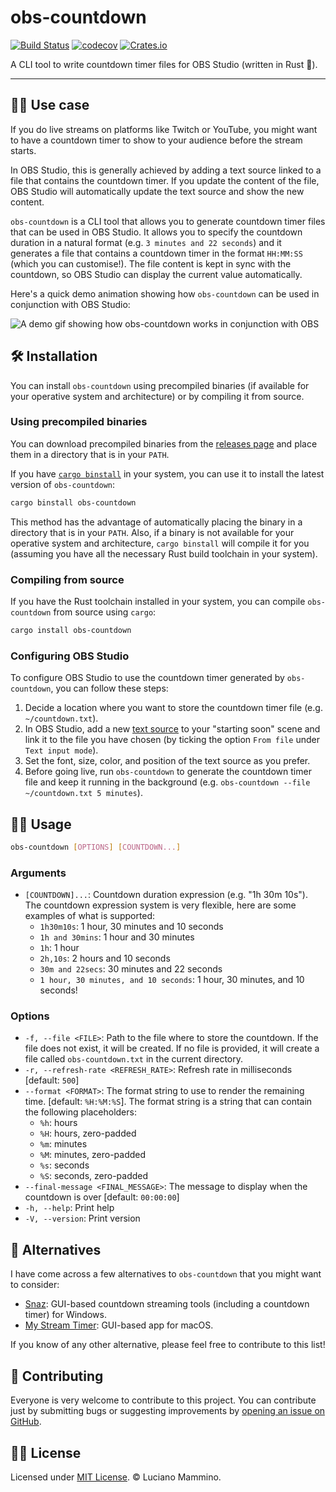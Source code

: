 # obs-countdown

[![Build Status](https://github.com/lmammino/obs-countdown/actions/workflows/rust.yml/badge.svg)](https://github.com/lmammino/obs-countdown/actions/workflows/rust.yml)
[![codecov](https://codecov.io/gh/lmammino/obs-countdown/graph/badge.svg?token=2a5OOr6Um4)](https://codecov.io/gh/lmammino/obs-countdown)
[![Crates.io](https://img.shields.io/crates/v/obs-countdown.svg)](https://crates.io/crates/obs-countdown)

A CLI tool to write countdown timer files for OBS Studio (written in Rust 🦀).

---

## 💁‍♂️ Use case

If you do live streams on platforms like Twitch or YouTube, you might want to have a countdown timer to show to your audience before the stream starts.

In OBS Studio, this is generally achieved by adding a text source linked to a file that contains the countdown timer. If you update the content of the file, OBS Studio will automatically update the text source and show the new content.

`obs-countdown` is a CLI tool that allows you to generate countdown timer files that can be used in OBS Studio. It allows you to specify the countdown duration in a natural format (e.g. `3 minutes and 22 seconds`) and it generates a file that contains a countdown timer in the format `HH:MM:SS` (which you can customise!). The file content is kept in sync with the countdown, so OBS Studio can display the current value automatically.

Here's a quick demo animation showing how `obs-countdown` can be used in conjunction with OBS Studio:

![A demo gif showing how obs-countdown works in conjunction with OBS](./docs/demo.gif)


## 🛠️ Installation

You can install `obs-countdown` using precompiled binaries (if available for your operative system and architecture) or by compiling it from source.

### Using precompiled binaries

You can download precompiled binaries from the [releases page](https://github.com/lmammino/obs-countdown/releases) and place them in a directory that is in your `PATH`.

If you have [`cargo binstall`](https://github.com/cargo-bins/cargo-binstall) in your system, you can use it to install the latest version of `obs-countdown`:

```bash
cargo binstall obs-countdown
```

This method has the advantage of automatically placing the binary in a directory that is in your `PATH`. Also, if a binary is not available for your operative system and architecture, `cargo binstall` will compile it for you (assuming you have all the necessary Rust build toolchain in your system).

### Compiling from source

If you have the Rust toolchain installed in your system, you can compile `obs-countdown` from source using `cargo`:

```bash
cargo install obs-countdown
```

### Configuring OBS Studio

To configure OBS Studio to use the countdown timer generated by `obs-countdown`, you can follow these steps:

1. Decide a location where you want to store the countdown timer file (e.g. `~/countdown.txt`).
2. In OBS Studio, add a new [text source](https://obsproject.com/kb/text-sources) to your "starting soon" scene and link it to the file you have chosen (by ticking the option `From file` under `Text input mode`).
3. Set the font, size, color, and position of the text source as you prefer.
4. Before going live, run `obs-countdown` to generate the countdown timer file and keep it running in the background (e.g. `obs-countdown --file ~/countdown.txt 5 minutes`).


## 👩‍🏫 Usage

```bash
obs-countdown [OPTIONS] [COUNTDOWN...]
```

### Arguments

- `[COUNTDOWN]...`: Countdown duration expression (e.g. "1h 30m 10s"). The countdown expression system is very flexible, here are some examples of what is supported:
  - `1h30m10s`: 1 hour, 30 minutes and 10 seconds
  - `1h and 30mins`: 1 hour and 30 minutes
  - `1h`: 1 hour
  - `2h,10s`: 2 hours and 10 seconds
  - `30m and 22secs`: 30 minutes and 22 seconds
  - `1 hour, 30 minutes, and 10 seconds`: 1 hour, 30 minutes, and 10 seconds!

### Options

-  `-f, --file <FILE>`: Path to the file where to store the countdown. If the file does not exist, it will be created. If no file is provided, it will create a file called `obs-countdown.txt` in the current directory.
- `-r, --refresh-rate <REFRESH_RATE>`: Refresh rate in milliseconds [default: `500`]
- `--format <FORMAT>`: The format string to use to render the remaining time. [default: `%H:%M:%S`]. The format string is a string that can contain the following placeholders:
  - `%h`: hours
  - `%H`: hours, zero-padded
  - `%m`: minutes
  - `%M`: minutes, zero-padded
  - `%s`: seconds
  - `%S`: seconds, zero-padded 
- `--final-message <FINAL_MESSAGE>`:  The message to display when the countdown is over [default: `00:00:00`]
- `-h, --help`: Print help
- `-V, --version`: Print version


## 🤌 Alternatives

I have come across a few alternatives to `obs-countdown` that you might want to consider:

  - [Snaz](https://github.com/JimmyAppelt/Snaz): GUI-based countdown streaming tools (including a countdown timer) for Windows.
  - [My Stream Timer](https://apps.apple.com/us/app/my-stream-timer/id1460539461?mt=12): GUI-based app for macOS.

If you know of any other alternative, please feel free to contribute to this list!


## 👷 Contributing

Everyone is very welcome to contribute to this project.
You can contribute just by submitting bugs or suggesting improvements by
[opening an issue on GitHub](https://github.com/lmammino/obs-countdown/issues).


## 👩‍⚖️ License

Licensed under [MIT License](LICENSE). © Luciano Mammino.
